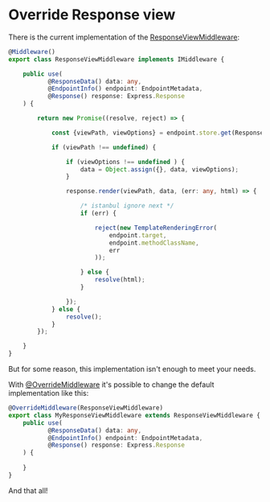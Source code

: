 # Override Response view

There is the current implementation of the [ResponseViewMiddleware](/api/common/mvc/components/ResponseViewMiddleware.md):

```typescript
@Middleware()
export class ResponseViewMiddleware implements IMiddleware {

    public use(
           @ResponseData() data: any,
           @EndpointInfo() endpoint: EndpointMetadata,
           @Response() response: Express.Response
    ) {

        return new Promise((resolve, reject) => {

            const {viewPath, viewOptions} = endpoint.store.get(ResponseViewMiddleware);

            if (viewPath !== undefined) {

                if (viewOptions !== undefined ) {
                    data = Object.assign({}, data, viewOptions);
                }

                response.render(viewPath, data, (err: any, html) => {

                    /* istanbul ignore next */
                    if (err) {

                        reject(new TemplateRenderingError(
                            endpoint.target,
                            endpoint.methodClassName,
                            err
                        ));

                    } else {
                        resolve(html);
                    }

                });
            } else {
                resolve();
            }
        });

    }
}

```

But for some reason, this implementation isn't enough to meet your needs.

With [@OverrideMiddleware](/api/common/mvc/decorators/class/OverrideMiddleware.md) it's possible to change the default implementation like
this:


```typescript
@OverrideMiddleware(ResponseViewMiddleware)
export class MyResponseViewMiddleware extends ResponseViewMiddleware {
    public use(
           @ResponseData() data: any,
           @EndpointInfo() endpoint: EndpointMetadata,
           @Response() response: Express.Response
    ) {
        
    }
}
```

And that all!
